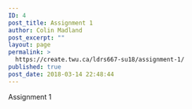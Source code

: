 ```yaml
---
ID: 4
post_title: Assignment 1
author: Colin Madland
post_excerpt: ""
layout: page
permalink: >
  https://create.twu.ca/ldrs667-su18/assignment-1/
published: true
post_date: 2018-03-14 22:48:44
---
```

Assignment 1